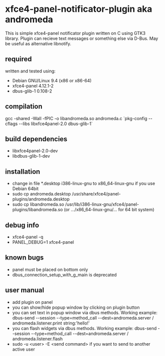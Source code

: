 # xfce4-panel-notificator-plugin aka andromeda
This is simple xfce4-panel notificator plugin written on C using GTK3 library. Plugin can recieve text messages or something else via D-Bus. May be useful as alternative libnotify.
## required
written and tested using:
- Debian GNU/Linux 9.4 (x86 or x86-64)
- xfce4-panel 4.12.1-2
- dbus-glib-1 0.108-2
## compilation
gcc -shared -Wall -fPIC -o libandromeda.so andromeda.c \`pkg-config --cflags --libs libxfce4panel-2.0 dbus-glib-1\`
## build dependencies
- libxfce4panel-2.0-dev
- libdbus-glib-1-dev
## installation
- change in file *.desktop i386-linux-gnu to x86_64-linux-gnu if you use Debian 64bit
- sudo cp andromeda.desktop /usr/share/xfce4/panel-plugins/andromeda.desktop
- sudo cp libandromeda.so /usr/lib/i386-linux-gnu/xfce4/panel-plugins/libandromeda.so (or .../x86_64-linux-gnu/... for 64 bit system)
## debug info
- xfce4-panel -q
- PANEL_DEBUG=1 xfce4-panel
## known bugs
- panel must be placed on bottom only
- dbus_connection_setup_with_g_main is deprecated
## user manual
- add plugin on panel
- you can show/hide popup window by clicking on plugin button
- you can set text in popup window via dbus methods. Working example: dbus-send --session --type=method_call --dest=andromeda.server / andromeda.listener.print string:'hello!'
- you can flash widgets via dbus methods. Working example: dbus-send --session --type=method_call --dest=andromeda.server / andromeda.listener.flash
- sudo -u \<user\> -E \<send command\> if you want to send to another active user
